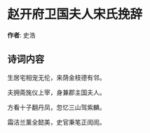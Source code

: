 # 赵开府卫国夫人宋氏挽辞

**作者**: 史浩

## 诗词内容

生居宅相宠无伦，来荫金枝德有邻。

夫拥斋旄仪上宰，身兼郡主国夫人。

方看十子翻丹凤，忽忆三山驾紫麟。

霜洁兰薰全懿美，史官秉笔正訚訚。

